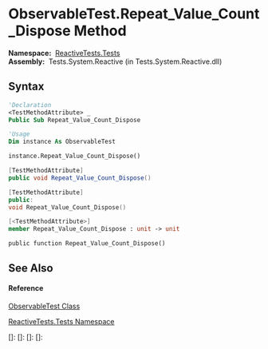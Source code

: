# ObservableTest.Repeat\_Value\_Count\_Dispose Method

**Namespace:**  [ReactiveTests.Tests](ReactiveTests.Tests\ReactiveTests.Tests.md)  
**Assembly:**  Tests.System.Reactive (in Tests.System.Reactive.dll)

## Syntax

```vb
'Declaration
<TestMethodAttribute> _
Public Sub Repeat_Value_Count_Dispose
```

```vb
'Usage
Dim instance As ObservableTest

instance.Repeat_Value_Count_Dispose()
```

```csharp
[TestMethodAttribute]
public void Repeat_Value_Count_Dispose()
```

```c++
[TestMethodAttribute]
public:
void Repeat_Value_Count_Dispose()
```

```fsharp
[<TestMethodAttribute>]
member Repeat_Value_Count_Dispose : unit -> unit 
```

```jscript
public function Repeat_Value_Count_Dispose()
```

## See Also

#### Reference

[ObservableTest Class](ObservableTest\ObservableTest.md)

[ReactiveTests.Tests Namespace](ReactiveTests.Tests\ReactiveTests.Tests.md)

[]: 
[]: 
[]: 
[]: 